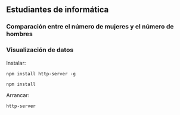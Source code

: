 
## Estudiantes de informática 
### Comparación entre el número de mujeres y el número de hombres
### Visualización de datos

Instalar:

 ```
 npm install http-server -g

 npm install

 ```

Arrancar:

 ```
 http-server

 ```
